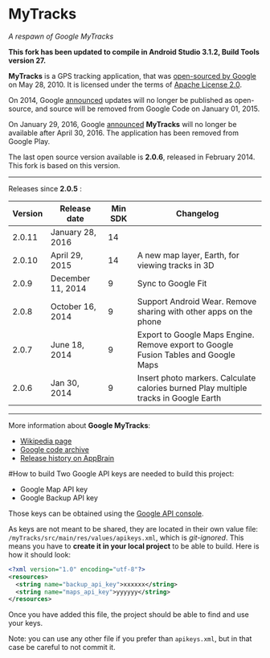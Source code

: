 # MyTracks
*A respawn of Google MyTracks*

**This fork has been updated to compile in 
Android Studio 3.1.2, Build Tools version 27.**

**MyTracks** is a GPS tracking application, that was [open-sourced by Google](http://google-latlong.blogspot.fr/2010/05/code-for-my-tracks-is-now-yours.html) on May 28, 2010. It is licensed under the terms of [Apache License 2.0](http://www.apache.org/licenses/LICENSE-2.0). 

On 2014, Google [announced](https://code.google.com/archive/p/mytracks/) updates will no longer be published as open-source, and source will be removed from Google Code on January 01, 2015.

On January 29, 2016, Google [announced](https://support.google.com/maps/answer/6333516) **MyTracks** will no longer be available after April 30, 2016. The application has been removed from Google Play.

The last open source version available is **2.0.6**, released in February 2014. This fork is based on this version.

-------

Releases since **2.0.5** :

| Version | Release date      | Min SDK | Changelog                                                         |
|---------|-------------------|---------|-------------------------------------------------------------------|
| 2.0.11  | January 28, 2016  |      14 |                                                                   |
| 2.0.10  | April 29, 2015    |      14 | A new map layer, Earth, for viewing tracks in 3D                  |
| 2.0.9   | December 11, 2014 |       9 | Sync to Google Fit                                                |
| 2.0.8   | October 16, 2014  |       9 | Support Android Wear. Remove sharing with other apps on the phone |
| 2.0.7   | June 18, 2014     |       9 | Export to Google Maps Engine. Remove export to Google Fusion Tables and Google Maps  |
| 2.0.6   | Jan 30, 2014      |       9 | Insert photo markers. Calculate calories burned Play multiple tracks in Google Earth |

----

More information about **Google MyTracks**:
- [Wikipedia page](https://en.wikipedia.org/wiki/MyTracks)
- [Google code archive](https://code.google.com/archive/p/mytracks/)
- [Release history on AppBrain](http://www.appbrain.com/app/my-tracks/com.google.android.maps.mytracks)

#How to build
Two Google API keys are needed to build this project:
- Google Map API key
- Google Backup API key

Those keys can be obtained using the [Google API console](https://console.developers.google.com/apis/).

As keys are not meant to be shared, they are located in their own value file: `/myTracks/src/main/res/values/apikeys.xml`, which is *git-ignored*. This means you have to **create it in your local project** to be able to build. Here is how it should look:

```xml
<?xml version="1.0" encoding="utf-8"?>
<resources>
  <string name="backup_api_key">xxxxxx</string>
  <string name="maps_api_key">yyyyyy</string>
</resources>
```

Once you have added this file, the project should be able to find and use your keys.

Note: you can use any other file if you prefer than `apikeys.xml`, but in that case be careful to not commit it.

